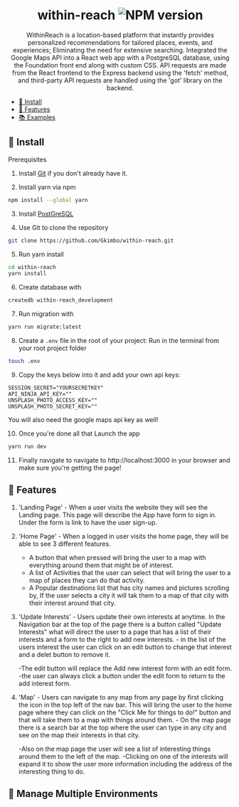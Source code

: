 <div align="center">

# within-reach ![NPM version](https://img.shields.io/badge/npm-v8.19.2-blue)

WithinReach is a location-based platform that instantly provides personalized recommendations for tailored places, events, and experiences; Eliminating the need for extensive searching. Integrated the Google Maps API into a React web app with a PostgreSQL database, using the Foundation front end along with custom CSS. API requests are made from the React frontend to the Express backend using the 'fetch' method, and third-party API requests are handled using the 'got' library on the backend.

</div>
<div align="left">

-   [🌱 Install](#-install)
-   [🚀 Features](#-features)
-   [📚 Examples](#-examples)

## 🌱 Install

Prerequisites

1. Install <a href="https://git-scm.com/book/en/v2/Getting-Started-First-Time-Git-Setup">Git</a> if you don't already have it.

2. Install yarn via npm

```bash
npm install --global yarn
```

3. Install <a href="https://www.postgresql.org/download/" >PostGreSQL</a>

4. Use Git to clone the repository

```bash
git clone https://github.com/Gkimbo/within-reach.git
```

5. Run yarn install

```bash
cd within-reach
yarn install
```

6. Create database with

```bash
createdb within-reach_development
```

7. Run migration with

```bash
yarn run migrate:latest
```

8. Create a `.env` file in the root of your project:
   Run in the terminal from your root project folder

```bash
touch .env
```

9. Copy the keys below into it and add your own api keys:

```dosini
SESSION_SECRET="YOURSECRETKEY"
API_NINJA_API_KEY=""
UNSPLASH_PHOTO_ACCESS_KEY=""
UNSPLASH_PHOTO_SECRET_KEY=""
```

You will also need the google maps api key as well!

10. Once you're done all that
    Launch the app

```bash
yarn run dev
```

11. Finally navigate to navigate to http://localhost:3000 in your browser and make sure you're getting the page!

## 🚀 Features

1. 'Landing Page' - When a user visits the website they will see the Landing page. This page will describe the App have form to sign in. Under the form is link to have the user sign-up.

2. 'Home Page' - When a logged in user visits the home page, they will be able to see 3 different features.

    - A button that when pressed will bring the user to a map with everything around them that might be of interest.
    - A list of Activities that the user can select that will bring the user to a map of places they can do that activity.
    - A Popular destinations list that has city names and pictures scrolling by, If the user selects a city it will tak them to a map of that city with their interest around that city.

3. 'Update Interests' - Users update their own interests at anytime. In the Navigation bar at the top of the page there is a button called "Update Interests" what will direct the user to a page that has a list of their interests and a form to the right to add new interests. - in the list of the users interest the user can click on an edit button to change that interest and a delet button to remove it.

    -The edit button will replace the Add new interest form with an edit form.
    -the user can always click a button under the edit form to return to the add interest form.

4. 'Map' - Users can navigate to any map from any page by first clicking the icon in the top left of the nav bar. This will bring the user to the home page where they can click on the "Click Me for things to do!" button and that will take them to a map with things around them. - On the map page there is a search bar at the top where the user can type in any city and see on the map their interests in that city.

    -Also on the map page the user will see a list of interesting things around them to the left of the map.
    -Clicking on one of the interests will expand it to show the user more information including the address of the interesting thing to do.

## 🌴 Manage Multiple Environments

</div>
